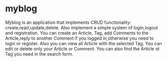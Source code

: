 # myblog
Myblog is an application that implements CRUD functionality: create,read,update,delete. Also implement a simple system of login,logout and registration. You can create an Article, Tag, add Comments to the Article,reply to another Comment if you logged in,otherwise you need to login or register. Also you can view all Article with the selected Tag. You can edit or delete only your Article or Comment. You can also find the Article ot Tag you need in the search form.



